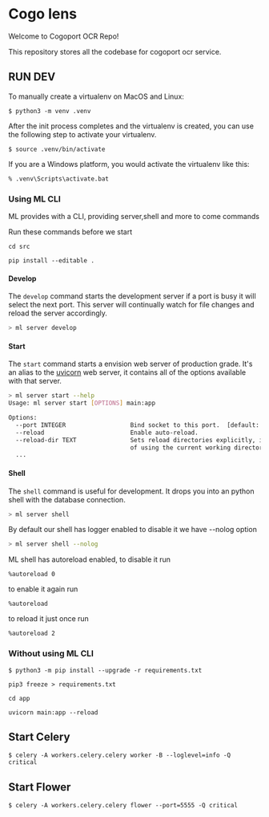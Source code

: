 # Cogo lens
Welcome to Cogoport OCR Repo!

This repository stores all the codebase for cogoport ocr service.

## RUN DEV

To manually create a virtualenv on MacOS and Linux:

```
$ python3 -m venv .venv
```

After the init process completes and the virtualenv is created, you can use the following
step to activate your virtualenv.

```
$ source .venv/bin/activate
```

If you are a Windows platform, you would activate the virtualenv like this:

```
% .venv\Scripts\activate.bat
```

### Using ML CLI
ML provides with a CLI, providing server,shell and more to come commands

Run these commands before we start
```
cd src
```
```
pip install --editable .
```

#### Develop

The `develop` command starts the development server if a port is busy it will select the next port. This server will continually watch for file changes and reload the server accordingly.

```bash
> ml server develop
```
#### Start

The `start` command starts a envision web server of production grade. It's an alias to the [uvicorn](https://www.uvicorn.org/) web server, it contains all of the options available with that server.

```bash
> ml server start --help
Usage: ml server start [OPTIONS] main:app

Options:
  --port INTEGER                  Bind socket to this port.  [default: 8000]
  --reload                        Enable auto-reload.
  --reload-dir TEXT               Sets reload directories explicitly, instead
                                  of using the current working directory.
  ...
```

#### Shell

The `shell` command is useful for development. It drops you into an python shell with the database connection.

```bash
> ml server shell
```

By default our shell has logger enabled to disable it we have --nolog option

```bash
> ml server shell --nolog
```

ML shell has autoreload enabled, to disable it run

```
%autoreload 0
```

to enable it again run

```
%autoreload
```

to reload it just once run 

```
%autoreload 2
```

### Without using ML CLI

```
$ python3 -m pip install --upgrade -r requirements.txt
```

```
pip3 freeze > requirements.txt
```

```
cd app
```

```
uvicorn main:app --reload
```

## Start Celery

```
$ celery -A workers.celery.celery worker -B --loglevel=info -Q critical

```

## Start Flower

```
$ celery -A workers.celery.celery flower --port=5555 -Q critical

```
